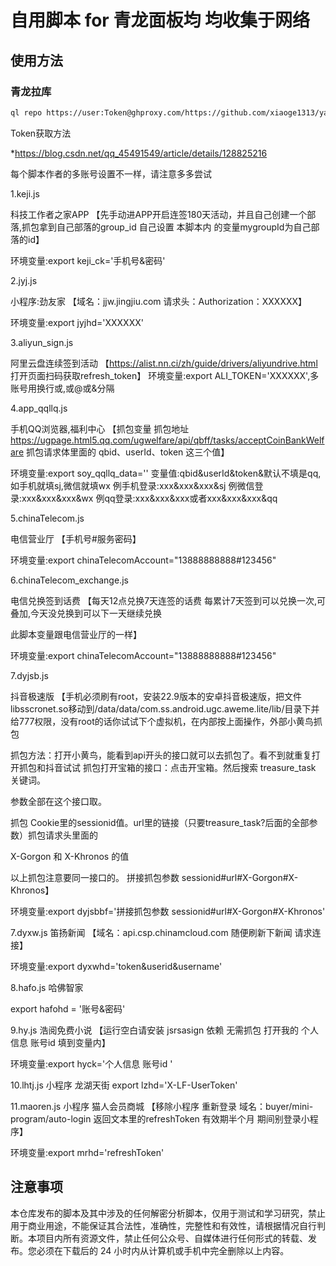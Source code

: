 # 自用脚本 for 青龙面板均  均收集于网络

## 使用方法

### 青龙拉库

```bash
ql repo https://user:Token@ghproxy.com/https://github.com/xiaoge1313/yangmao.git "" "utils|notify|sendNotify"
```
Token获取方法

*https://blog.csdn.net/qq_45491549/article/details/128825216

每个脚本作者的多账号设置不一样，请注意多多尝试

1.keji.js

科技工作者之家APP 【先手动进APP开启连签180天活动，并且自己创建一个部落,抓包拿到自己部落的group_id 自己设置 本脚本内 的变量mygroupId为自己部落的id】

环境变量:export keji_ck='手机号&密码'

2.jyj.js

小程序:劲友家 【域名：jjw.jingjiu.com 请求头：Authorization：XXXXXX】 

环境变量:export jyjhd='XXXXXX'

3.aliyun_sign.js

阿里云盘连续签到活动 【https://alist.nn.ci/zh/guide/drivers/aliyundrive.html 打开页面扫码获取refresh_token】 环境变量:export ALI_TOKEN='XXXXXX',多账号用换行或,或@或&分隔

4.app_qqllq.js

手机QQ浏览器,福利中心 【抓包变量 抓包地址 https://ugpage.html5.qq.com/ugwelfare/api/qbff/tasks/acceptCoinBankWelfare 抓包请求体里面的 qbid、userId、token 这三个值】

环境变量:export soy_qqllq_data='' 变量值:qbid&userId&token&默认不填是qq,如手机就填sj,微信就填wx 例手机登录:xxx&xxx&xxx&sj 例微信登录:xxx&xxx&xxx&wx 例qq登录:xxx&xxx&xxx或者xxx&xxx&xxx&qq

5.chinaTelecom.js

电信营业厅 【手机号#服务密码】

环境变量:export chinaTelecomAccount="13888888888#123456"

6.chinaTelecom_exchange.js

电信兑换签到话费 【每天12点兑换7天连签的话费 每累计7天签到可以兑换一次,可叠加,今天没兑换到可以下一天继续兑换

此脚本变量跟电信营业厅的一样】

环境变量:export chinaTelecomAccount="13888888888#123456"

7.dyjsb.js

抖音极速版 【手机必须刷有root，安装22.9版本的安卓抖音极速版，把文件libsscronet.so移动到/data/data/com.ss.android.ugc.aweme.lite/lib/目录下并给777权限，没有root的话你试试下个虚拟机，在内部按上面操作，外部小黄鸟抓包

抓包方法：打开小黄鸟，能看到api开头的接口就可以去抓包了。看不到就重复打开抓包和抖音试试 抓包打开宝箱的接口：点击开宝箱。然后搜索 treasure_task 关键词。

参数全部在这个接口取。

抓包 Cookie里的sessionid值。url里的链接（只要treasure_task?后面的全部参数）抓包请求头里面的

X-Gorgon 和 X-Khronos 的值

以上抓包注意要同一接口的。 拼接抓包参数 sessionid#url#X-Gorgon#X-Khronos】

环境变量:export dyjsbbf='拼接抓包参数 sessionid#url#X-Gorgon#X-Khronos'

7.dyxw.js 笛扬新闻 【域名：api.csp.chinamcloud.com 随便刷新下新闻 请求连接】

环境变量:export dyxwhd='token&userid&username'

8.hafo.js 哈佛智家

export hafohd = '账号&密码'

9.hy.js 浩阅免费小说 【运行空白请安装 jsrsasign 依赖 无需抓包 打开我的 个人信息 账号id 填到变量内】

环境变量:export hyck='个人信息 账号id '

10.lhtj.js 小程序 龙湖天街 export lzhd='X-LF-UserToken'

11.maoren.js 小程序 猫人会员商城 【移除小程序 重新登录 域名：buyer/mini-program/auto-login 返回文本里的refreshToken 有效期半个月 期间别登录小程序】

环境变量:export mrhd='refreshToken'


## 注意事项

本仓库发布的脚本及其中涉及的任何解密分析脚本，仅用于测试和学习研究，禁止用于商业用途，不能保证其合法性，准确性，完整性和有效性，请根据情况自行判断。本项目内所有资源文件，禁止任何公众号、自媒体进行任何形式的转载、发布。您必须在下载后的 24 小时内从计算机或手机中完全删除以上内容。